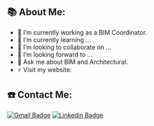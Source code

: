 ## 📚 About Me:

- 🔭 I’m currently working as a BIM Coordinator. 
- 🌱 I’m currently learning ... 
- 👯 I’m looking to collaborate on ...
- 🤔 I’m looking forward to ... 
- 💬 Ask me about BIM and Architectural.
- ⚡ Visit my website: 

## ☎️ Contact Me:
[![Gmail Badge](https://img.shields.io/badge/-martaruizalfonsea@gmail.com-c14438?style=flat&logo=Gmail&logoColor=white&link=mailto:martaruizalfonsea@gmail.com)](mailto:martaruizalfonsea@gmail.com) 
[![Linkedin Badge](https://img.shields.io/badge/-https://www.linkedin.com/in/martaruizalfonsea/-0072b1?style=flat&logo=Linkedin&logoColor=white&link=https://www.linkedin.com/in/martaruizalfonsea/)](https://www.linkedin.com/in/martaruizalfonsea/)
